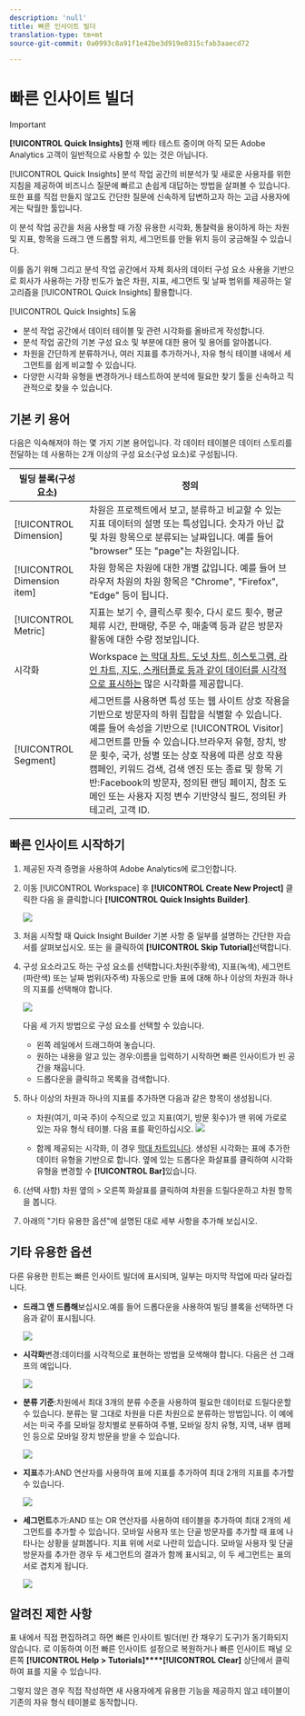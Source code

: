 ```yaml
---
description: 'null'
title: 빠른 인사이트 빌더
translation-type: tm+mt
source-git-commit: 0a0993c8a91f1e42be3d919e8315cfab3aaecd72

---
```



# 빠른 인사이트 빌더

>[!IMPORTANT]
>
>**[!UICONTROL Quick Insights]** 현재 베타 테스트 중이며 아직 모든 Adobe Analytics 고객이 일반적으로 사용할 수 있는 것은 아닙니다.

[!UICONTROL Quick Insights] 분석 작업 공간의 비분석가 및 새로운 사용자를 위한 지침을 제공하여 비즈니스 질문에 빠르고 손쉽게 대답하는 방법을 살펴볼 수 있습니다. 또한 표를 직접 만들지 않고도 간단한 질문에 신속하게 답변하고자 하는 고급 사용자에게는 탁월한 툴입니다.

이 분석 작업 공간을 처음 사용할 때 가장 유용한 시각화, 통찰력을 용이하게 하는 차원 및 지표, 항목을 드래그 앤 드롭할 위치, 세그먼트를 만들 위치 등이 궁금해질 수 있습니다.

이를 돕기 위해 그리고 분석 작업 공간에서 자체 회사의 데이터 구성 요소 사용을 기반으로 회사가 사용하는 가장 빈도가 높은 차원, 지표, 세그먼트 및 날짜 범위를 제공하는 알고리즘을 [!UICONTROL Quick Insights] 활용합니다.

[!UICONTROL Quick Insights] 도움

* 분석 작업 공간에서 데이터 테이블 및 관련 시각화를 올바르게 작성합니다.
* 분석 작업 공간의 기본 구성 요소 및 부분에 대한 용어 및 용어를 알아봅니다.
* 차원을 간단하게 분류하거나, 여러 지표를 추가하거나, 자유 형식 테이블 내에서 세그먼트를 쉽게 비교할 수 있습니다.
* 다양한 시각화 유형을 변경하거나 테스트하여 분석에 필요한 찾기 툴을 신속하고 직관적으로 찾을 수 있습니다.

## 기본 키 용어

다음은 익숙해져야 하는 몇 가지 기본 용어입니다. 각 데이터 테이블은 데이터 스토리를 전달하는 데 사용하는 2개 이상의 구성 요소(구성 요소)로 구성됩니다.

| 빌딩 블록(구성 요소) | 정의 |
|---|---|
| [!UICONTROL Dimension] | 차원은 프로젝트에서 보고, 분류하고 비교할 수 있는 지표 데이터의 설명 또는 특성입니다. 숫자가 아닌 값 및 차원 항목으로 분류되는 날짜입니다. 예를 들어 &quot;browser&quot; 또는 &quot;page&quot;는 차원입니다. |
| [!UICONTROL Dimension item] | 차원 항목은 차원에 대한 개별 값입니다. 예를 들어 브라우저 차원의 차원 항목은 &quot;Chrome&quot;, &quot;Firefox&quot;, &quot;Edge&quot; 등이 됩니다. |
| [!UICONTROL Metric] | 지표는 보기 수, 클릭스루 횟수, 다시 로드 횟수, 평균 체류 시간, 판매량, 주문 수, 매출액 등과 같은 방문자 활동에 대한 수량 정보입니다. |
| 시각화 | Workspace [는 막대 차트, 도넛 차트, 히스토그램, 라인 차트, 지도, 스캐터플로 등과 같이 데이터를 시각적으로 표시하는](/help/analyze/analysis-workspace/visualizations/t-sync-visualization.md) 많은 시각화를 제공합니다. |
| [!UICONTROL Segment] | 세그먼트를 사용하면 특성 또는 웹 사이트 상호 작용을 기반으로 방문자의 하위 집합을 식별할 수 있습니다. 예를 들어 속성을 기반으로 [!UICONTROL Visitor] 세그먼트를 만들 수 있습니다.브라우저 유형, 장치, 방문 횟수, 국가, 성별 또는 상호 작용에 따른 상호 작용캠페인, 키워드 검색, 검색 엔진 또는 종료 및 항목 기반:Facebook의 방문자, 정의된 랜딩 페이지, 참조 도메인 또는 사용자 지정 변수 기반양식 필드, 정의된 카테고리, 고객 ID. |

## 빠른 인사이트 시작하기

1. 제공된 자격 증명을 사용하여 Adobe Analytics에 로그인합니다.
1. 이동 [!UICONTROL Workspace] 후 **[!UICONTROL Create New Project]** 클릭한 다음 을 클릭합니다 **[!UICONTROL Quick Insights Builder]**.

   ![](assets/qibuilder.png)

1. 처음 시작할 때 Quick Insight Builder 기본 사항 중 일부를 설명하는 간단한 자습서를 살펴보십시오. 또는 을 클릭하여 **[!UICONTROL Skip Tutorial]**&#x200B;선택합니다.
1. 구성 요소라고도 하는 구성 요소를 선택합니다.차원(주황색), 지표(녹색), 세그먼트(파란색) 또는 날짜 범위(자주색) 자동으로 만들 표에 대해 하나 이상의 차원과 하나의 지표를 선택해야 합니다.

   ![](assets/qibuilder2.png)

   다음 세 가지 방법으로 구성 요소를 선택할 수 있습니다.
   * 왼쪽 레일에서 드래그하여 놓습니다.
   * 원하는 내용을 알고 있는 경우:이름을 입력하기 시작하면 빠른 인사이트가 빈 공간을 채웁니다.
   * 드롭다운을 클릭하고 목록을 검색합니다.

1. 하나 이상의 차원과 하나의 지표를 추가하면 다음과 같은 항목이 생성됩니다.

   * 차원(여기, 미국 주)이 수직으로 있고 지표(여기, 방문 횟수)가 맨 위에 가로로 있는 자유 형식 테이블. 다음 표를 확인하십시오.
   ![](assets/qibuilder3.png)


   * 함께 제공되는 시각화, 이 경우 [막대 차트입니다](/help/analyze/analysis-workspace/visualizations/bar.md). 생성된 시각화는 표에 추가한 데이터 유형을 기반으로 합니다. 옆에 있는 드롭다운 화살표를 클릭하여 시각화 유형을 변경할 수 **[!UICONTROL Bar]**&#x200B;있습니다.


1. (선택 사항) 차원 옆의 > 오른쪽 화살표를 클릭하여 차원을 드릴다운하고 차원 항목을 봅니다.

1. 아래의 &quot;기타 유용한 옵션&quot;에 설명된 대로 세부 사항을 추가해 보십시오.

## 기타 유용한 옵션

다른 유용한 힌트는 빠른 인사이트 빌더에 표시되며, 일부는 마지막 작업에 따라 달라집니다.

* **드래그 앤 드롭해**&#x200B;보십시오.예를 들어 드롭다운을 사용하여 빌딩 블록을 선택하면 다음과 같이 표시됩니다.

   ![](assets/qibuilder4.png)

* **시각화**&#x200B;변경:데이터를 시각적으로 표현하는 방법을 모색해야 합니다. 다음은 선 그래프의 예입니다.

   ![](assets/qibuilder8.png)

* **분류 기준**:차원에서 최대 3개의 분류 수준을 사용하여 필요한 데이터로 드릴다운할 수 있습니다. 분류는 말 그대로 차원을 다른 차원으로 분류하는 방법입니다. 이 예에서는 미국 주를 모바일 장치별로 분류하여 주별, 모바일 장치 유형, 지역, 내부 캠페인 등으로 모바일 장치 방문을 받을 수 있습니다.

   ![](assets/qibuilder5.png)

* **지표**&#x200B;추가:AND 연산자를 사용하여 표에 지표를 추가하여 최대 2개의 지표를 추가할 수 있습니다.

   ![](assets/qibuilder6.png)

* **세그먼트**&#x200B;추가:AND 또는 OR 연산자를 사용하여 테이블을 추가하여 최대 2개의 세그먼트를 추가할 수 있습니다. 모바일 사용자 또는 단골 방문자를 추가할 때 표에 나타나는 상황을 살펴봅니다. 지표 위에 서로 나란히 있습니다. 모바일 사용자 및 단골 방문자를 추가한 경우 두 세그먼트의 결과가 함께 표시되고, 이 두 세그먼트는 표의 서로 겹치게 됩니다.

   ![](assets/qibuilder7.png)

## 알려진 제한 사항

표 내에서 직접 편집하려고 하면 빠른 인사이트 빌더(빈 칸 채우기 도구)가 동기화되지 않습니다. 로 이동하여 이전 빠른 인사이트 설정으로 복원하거나 빠른 인사이트 패널 오른쪽 **[!UICONTROL Help > Tutorials]****[!UICONTROL Clear]** 상단에서 클릭하여 표를 지울 수 있습니다.

그렇지 않은 경우 직접 작성하면 새 사용자에게 유용한 기능을 제공하지 않고 테이블이 기존의 자유 형식 테이블로 동작합니다.

